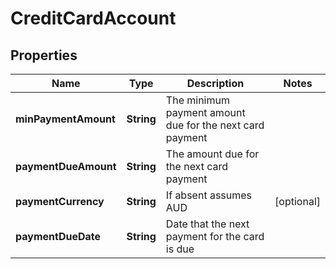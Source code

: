 # CreditCardAccount

## Properties
Name | Type | Description | Notes
------------ | ------------- | ------------- | -------------
**minPaymentAmount** | **String** | The minimum payment amount due for the next card payment | 
**paymentDueAmount** | **String** | The amount due for the next card payment | 
**paymentCurrency** | **String** | If absent assumes AUD |  [optional]
**paymentDueDate** | **String** | Date that the next payment for the card is due | 
